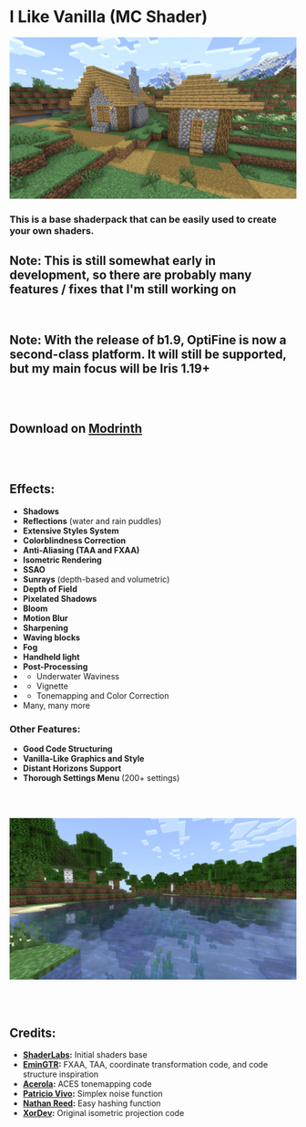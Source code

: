 # I Like Vanilla (MC Shader)

![Example Image (Village)](/images/village.png)

### This is a base shaderpack that can be easily used to create your own shaders.

## Note: This is still somewhat early in development, so there are probably many features / fixes that I'm still working on

<br>

## Note: With the release of b1.9, OptiFine is now a second-class platform. It will still be supported, but my main focus will be Iris 1.19+

<br>
<br>

## Download on [Modrinth](https://modrinth.com/shader/what42s-shader-base)

<br>
<br>

## Effects:

- **Shadows**
- **Reflections** (water and rain puddles)
- **Extensive Styles System**
- **Colorblindness Correction**
- **Anti-Aliasing (TAA and FXAA)**
- **Isometric Rendering**
- **SSAO**
- **Sunrays** (depth-based and volumetric)
- **Depth of Field**
- **Pixelated Shadows**
- **Bloom**
- **Motion Blur**
- **Sharpening**
- **Waving blocks**
- **Fog**
- **Handheld light**
- **Post-Processing**
- - Underwater Waviness
- - Vignette
- - Tonemapping and Color Correction
- Many, many more

### Other Features:
- **Good Code Structuring**
- **Vanilla-Like Graphics and Style**
- **Distant Horizons Support**
- **Thorough Settings Menu** (200+ settings)

<br>
<br>

![Example Image (River)](/images/river.png)

<br>
<br>

## Credits:

- **[ShaderLabs](https://wiki.shaderlabs.org/wiki/Getting_Started):** Initial shaders base
- **[EminGTR](https://modrinth.com/shader/complementary-reimagined):** FXAA, TAA, coordinate transformation code, and code structure inspiration
- **[Acerola](https://github.com/GarrettGunnell/Minecraft-Shaders/blob/c1a6f5060dfd91ccac31e04fa529f2be4304a21a/shaders/final.fsh):** ACES tonemapping code
- **[Patricio Vivo](https://gist.github.com/patriciogonzalezvivo/670c22f3966e662d2f83):** Simplex noise function
- **[Nathan Reed](https://www.reedbeta.com/blog/hash-functions-for-gpu-rendering/):** Easy hashing function
- **[XorDev](https://github.com/XorDev/Ortho-Shaderpack/tree/master):** Original isometric projection code
